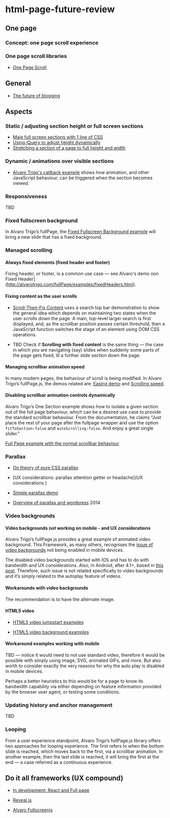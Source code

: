 # html-page-future-review

## One page

### Concept: one page scroll experience

### One page scroll libraries

* [One Page Scroll](https://github.com/peachananr/onepage-scroll)

## General

* [The future of blogging](https://www.elegantthemes.com/blog/editorial/the-future-of-blogging)

## Aspects

### Static / adjusting section height or full screen sections

* [Maje full screen sections with 1 line of CSS](https://medium.com/@ckor/make-full-screen-sections-with-1-line-of-css-b82227c75cbd#.fpuxlqwdk)
* [Using jQuery to adjust height dynamically](http://jsfiddle.net/senff/WdF89/1/
)
* [Stretching a section of a page to full height and width](https://css-tricks.com/forums/topic/stretch-a-section-of-page-to-full-height-and-width/)


### Dynamic / animations over visible sections

* [Alvaro Trigo's callback example](http://www.taboca.com/dd/fullPage.js-master/examples/callbacks.html) shows how animation, and other JavaScript behaviour, can be triggered when the section becomes viewed.

### Responsiveness

TBD  

### Fixed fullscreen background

In Alvaro Trigo’s fullPage, the [Fixed Fullscreen Background example](http://alvarotrigo.com/fullPage/examples/backgrounds.html) will bring a new slide that has a fixed background.  

### Managed scrolling

#### Always fixed elements (fixed header and footer)

Fixing header, or footer, is a common use case — see Alvaro's demo oon Fixed Header](http://alvarotrigo.com/fullPage/examples/fixedHeaders.html).

#### Fixing content as the user scrolls

* [Scroll-Then-Fix Content](https://css-tricks.com/scroll-fix-content/) uses a search top bar demonstration to show the general idea which depends on maintaining two states when the user scrolls down the page. A main, top-level larger search is first displayed, and, as the scrollbar position passes certain threshold, then a JavaScript function switches the stage of an element using DOM CSS operations.

* TBD Check if **Scrolling with fixed content** is the same thing — the case in which you are navigating (say) slides when suddenly some parts of the page gets fixed, til a further slide section down the page.

#### Managing scrollbar animation speed

In many modern pages, the behaviour of scroll is being modified. In Alvaro Trigo’s fullPage.js, the demos related are: [Easing demo](http://www.taboca.com/dd/fullPage.js-master/examples/easing.html) and [Scrolling speed](http://www.taboca.com/dd/fullPage.js-master/examples/scrollingSpeed.html).  

#### Disabling scrollbar animation controls dynamically

Alvaro Trigo’s One Section example shows how to isolate a given section out of the full page behaviour, which can be a desired use case to provide the standard scrollbar behaviour. From the documentation, he claims “Just place the rest of your page after the fullpage wrapper and use the option `fitToSection:false` and `autoScrolling:false`. And enjoy a great single slider.”

[Full Page example with the normal scrollbar behaviour](http://alvarotrigo.com/fullPage/examples/normalScroll.html#firstPage)


### Parallax

* [On theory of pure CSS parallax](http://keithclark.co.uk/articles/pure-css-parallax-websites/)

* [UX considerations: parallax attention getter or headache](UX considerations
)

* [Simple parallax demo](http://keithclark.co.uk/articles/pure-css-parallax-websites/demo1/)


* [Overview of parallax and wordpress](https://www.elegantthemes.com/blog/resources/wordpress-parallax-effect) 2014

### Video backgrounds

#### Video backgrounds not working on mobile - and UX considerations

Alvaro Trigo’s fullPage.js provides a great example of animated video background. This
Framework, as many others, recognises the [issue of video backgrounds](https://github.com/alvarotrigo/fullPage.js/issues/1903) not being enabled in mobile devices.

The disabled video backgrounds started with IOS and has to do with bandwidth and UX considerations. Also, in Android, after 4.1+, based in [this post](https://www.aerserv.com/why-does-video-autoplay-on-mobile-devices-not-work). Therefore, such issue is not related specifically to video backgrounds and it’s simply related to the autoplay feature of videos.

#### Workarounds with video backgrounds

The recommendation is to have the alternate image.

#### HTML5 video

* [HTML5 video jumpstart examples](http://callmenick.com/post/html5-video-jumpstart-examples)

* [HTML5 video background examples](https://envato.com/blog/video-background-html5-video/)

#### Workaround examples working with mobile

TBD — notice it would need to not use standard video, therefore it would be possible with simply using image, SVG, animated GIFs, and more. But also worth to consider exactly the very reasons for why the auto play is disabled in mobile devices.

Perhaps a better heuristics to this would be for a page to know its bandwidth capability via either depending on feature information provided by the browser user agent, or testing some conditions.

### Updating history and anchor management

TBD

### Looping

From a user experience standpoint, Alvaro Trigo’s fullPage.js library offers two approaches for looping experience. The first refers to when the bottom slide is reached, which moves back to the first, via a scrollbar animation. In another example, then the last slide is reached, it will bring the first at the end — a case referred as a continuous experience.

## Do it all frameworks (UX compound)

* [In development: React and Full page](https://github.com/subtirelumihail/react-fullpage)

* [Reveal.js](https://github.com/hakimel/reveal.js)

* [Alvaro Fullscreenjs](https://github.com/alvarotrigo/fullPage.js)

